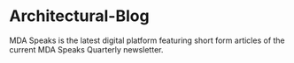 # Architectural-Blog
MDA Speaks is the latest digital platform featuring short form articles of the current MDA Speaks Quarterly newsletter.
